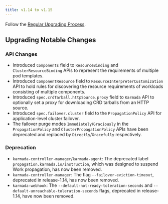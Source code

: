 ```yaml
---
title: v1.14 to v1.15
---
```


Follow the [Regular Upgrading Process](./README.md).

## Upgrading Notable Changes

### API Changes

- Introduced `Components` field to `ResourceBinding` and `ClusterResourceBinding` APIs to represent the requirements of multiple pod templates.
- Introduced `ComponentResource` field to `ResourceInterpreterCustomization` API to hold rules for discovering the resource requirements of workloads consisting of multiple components.
- Introduced `spec.crdTarball.httpSource.proxy` field to `Karmada` API to optionally set a proxy for downloading CRD tarballs from an HTTP source.
- Introduced `spec.failover.cluster` field to the `PropagationPolicy` API for application-level cluster failover.
- The failover purge modes `Immediately`/`Graciously` in the `PropagationPolicy` and `ClusterPropagationPolicy` APIs have been deprecated and replaced by `Directly`/`Gracefully` respectively.

### Deprecation

- `karmada-controller-manager`/`karmada-agent`: The deprecated label `propagation.karmada.io/instruction`, which was designed to suspend Work propagation, has now been removed.
- `karmada-controller-manager`: The flag `--failover-eviction-timeout`, deprecated in release-1.14, has now been removed.
- `karmada-webhook`: The `--default-not-ready-toleration-seconds` and `--default-unreachable-toleration-seconds` flags, deprecated in release-1.14, have now been removed.
